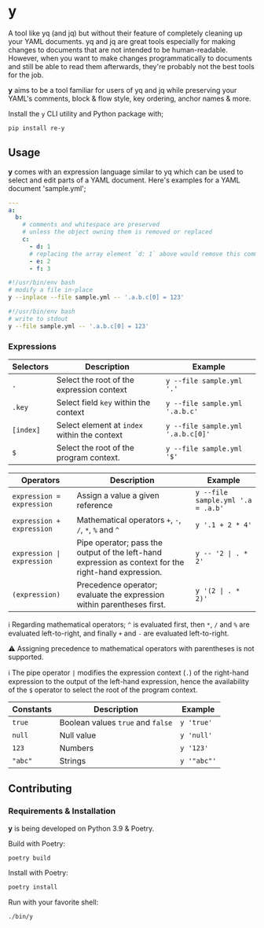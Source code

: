 # y

A tool like yq (and jq) but without their feature of completely cleaning up your YAML documents. yq and jq are great tools especially for making
changes to documents that are not intended to be human-readable. However, when you want to make changes programmatically to documents and still be
able to read them afterwards, they're probably not the best tools for the job.

**y** aims to be a tool familiar for users of yq and jq while preserving your YAML's comments, block & flow style, key ordering, anchor names & more.

Install the `y` CLI utility and Python package with;

```bash
pip install re-y
```

## Usage

**y** comes with an expression language similar to yq which can be used to select and edit parts of a YAML document. Here's examples for a
YAML document 'sample.yml';

```yaml
---
a:
  b:
    # comments and whitespace are preserved
    # unless the object owning them is removed or replaced
    c:
      - d: 1
      # replacing the array element `d: 1` above would remove this comment (and any potential whitespace around it)
      - e: 2
      - f: 3
```

```bash
#!/usr/bin/env bash
# modify a file in-place
y --inplace --file sample.yml -- '.a.b.c[0] = 123'
```

```bash
#!/usr/bin/env bash
# write to stdout
y --file sample.yml -- '.a.b.c[0] = 123'
```

### Expressions

| Selectors | Description                                  | Example                           |
|-----------|----------------------------------------------|-----------------------------------|
| `.`       | Select the root of the expression context    | `y --file sample.yml '.'`         |
| `.key`    | Select field `key` within the context        | `y --file sample.yml '.a.b.c'`    |
| `[index]` | Select element at `index` within the context | `y --file sample.yml '.a.b.c[0]'` |
| `$`       | Select the root of the program context.      | `y --file sample.yml '$'`         |

| Operators                                 | Description                                                                                          | Example                            |
|-------------------------------------------|------------------------------------------------------------------------------------------------------|------------------------------------|
| `expression = expression`                 | Assign a value a given reference                                                                     | `y --file sample.yml '.a = .a.b'`  |
| `expression + expression`                 | Mathematical operators `+`, `-`, `/`, `*`, `%` and `^`                                               | `y '.1 + 2 * 4'`                   |
| <code>expression &#124; expression</code> | Pipe operator; pass the output of the left-hand expression as context for the right-hand expression. | <code>y -- '2 &#124; . * 2'</code> |
| `(expression)`                            | Precedence operator; evaluate the expression within parentheses first.                               | <code>y '(2 &#124; . * 2)'</code>  |

:information_source: Regarding mathematical operators; `^` is evaluated first, then `*`, `/` and `%` are evaluated left-to-right, and finally `+`
and `-` are evaluated left-to-right.

:warning: Assigning precedence to mathematical operators with parentheses is not supported.

:information_source: The pipe operator `|` modifies the expression context (`.`) of the right-hand expression to the output of the left-hand
expression, hence the availability of the `$` operator to select the root of the program context.

| Constants | Description                       | Example     |
|-----------|-----------------------------------|-------------|
| `true`    | Boolean values `true` and `false` | `y 'true'`  |
| `null`    | Null value                        | `y 'null'`  |
| `123`     | Numbers                           | `y '123'`   |
| `"abc"`   | Strings                           | `y '"abc"'` |

## Contributing

### Requirements & Installation

**y** is being developed on Python 3.9 & Poetry.

Build with Poetry:

```bash
poetry build
```

Install with Poetry:

```bash
poetry install
```

Run with your favorite shell:

```bash
./bin/y
```

